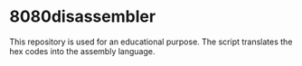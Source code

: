 # 8080disassembler

This repository is used for an educational purpose.
The script translates the hex codes into the assembly language.
